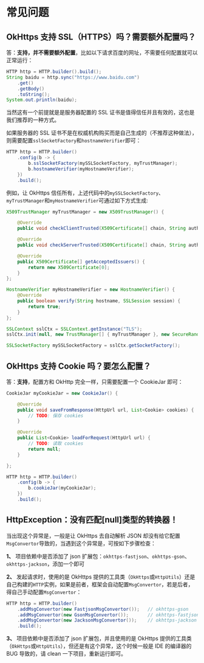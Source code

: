 # 常见问题

## OkHttps 支持 SSL（HTTPS）吗？需要额外配置吗？

答：**支持，并不需要额外配置**，比如以下请求百度的网址，不需要任何配置就可以正常运行：

```java
HTTP http = HTTP.builder().build();
String baidu = http.sync("https://www.baidu.com")
    .get()
    .getBody()
    .toString();
System.out.println(baidu);
```

当然这有一个前提就是是服务器配置的 SSL 证书是值得信任并且有效的，这也是我们推荐的一种方式。

如果服务器的 SSL 证书不是在权威机构购买而是自己生成的（不推荐这种做法），则需要配置`sslSocketFactory`和`hostnameVerifier`即可：

```java
HTTP http = HTTP.builder()
    .config(b -> {
        b.sslSocketFactory(mySSLSocketFactory, myTrustManager);
        b.hostnameVerifier(myHostnameVerifier);
    })
    .build();
```

例如，让 OkHttps 信任所有，上述代码中的`mySSLSocketFactory`、`myTrustManager`和`myHostnameVerifier`可通过如下方式生成:

```java
X509TrustManager myTrustManager = new X509TrustManager() {

    @Override
    public void checkClientTrusted(X509Certificate[] chain, String authType) throws CertificateException {}

    @Override
    public void checkServerTrusted(X509Certificate[] chain, String authType) throws CertificateException {}

    @Override
    public X509Certificate[] getAcceptedIssuers() {
        return new X509Certificate[0];
    }
};

HostnameVerifier myHostnameVerifier = new HostnameVerifier() {
    @Override
    public boolean verify(String hostname, SSLSession session) {
        return true;
    }
};

SSLContext sslCtx = SSLContext.getInstance("TLS");
sslCtx.init(null, new TrustManager[] { myTrustManager }, new SecureRandom());

SSLSocketFactory mySSLSocketFactory = sslCtx.getSocketFactory();
```

## OkHttps 支持 Cookie 吗？要怎么配置？

答：**支持**，配置方和 OkHttp 完全一样，只需要配置一个 CookieJar 即可：

```java
CookieJar myCookieJar = new CookieJar() {

    @Override
    public void saveFromResponse(HttpUrl url, List<Cookie> cookies) {
        // TODO: 保存 cookies
    }

    @Override
    public List<Cookie> loadForRequest(HttpUrl url) {
        // TODO: 读取 cookies
        return null;
    }

};

HTTP http = HTTP.builder()
    .config(b -> {
        b.cookieJar(myCookieJar);
    })
    .build();
```

## HttpException：没有匹配[null]类型的转换器！

当出现这个异常是，一般是让 OkHttps 去自动解析 JSON 却没有给它配置`MsgConvertor`导致的，当遇到这个异常是，可按如下步骤检查：

**1、** 项目依赖中是否添加了 json 扩展包：`okhttps-fastjson`、`okhttps-gson`、`okhttps-jackson`，添加一个即可

**2、** 发起请求时，使用的是 OkHttps 提供的工具类（`OkHttps`或`HttpUtils`）还是 自己构建的`HTTP`实例，如果是前者，框架会自动配置`MsgConvertor`，若是后者，得自己手动配置`MsgConvertor`：

```java
HTTP http = HTTP.builder()
    .addMsgConvertor(new FastjsonMsgConvertor());   // okhttps-gson
    .addMsgConvertor(new GsonMsgConvertor());       // okhttps-fastjson
    .addMsgConvertor(new JacksonMsgConvertor());    // okhttps-jackson
    .build();
```

**3、** 项目依赖中是否添加了 json 扩展包，并且使用的是 OkHttps 提供的工具类（`OkHttps`或`HttpUtils`），但还是有这个异常，这个时候一般是 IDE 的编译器的 BUG 导致的，请 clean 一下项目，重新运行即可。
